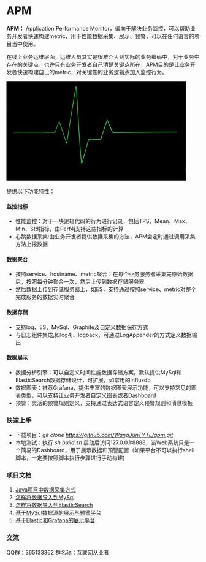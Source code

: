 APM
=============
__APM：__ Application Performance Monitor，偏向于解决业务监控，可以帮助业务开发者快速构建metric，用于性能数据采集、展示、预警，可以在任何语言的项目当中使用。

在线上业务运维层面，运维人员其实是很难介入到实际的业务编码中，对于业务中存在的关键点，也许只有业务开发者自己清楚关键点所在，APM目的是让业务开发者快速构建自己的metric，对关键性的业务逻辑点加入监控行为。

![alt text](./reference/images/apm_heart.jpg)

提供以下功能特性：

#### 监控指标
- 性能监控：对于一块逻辑代码的行为进行记录，包括TPS、Mean、Max、Min、Std指标，由Perf4j支持这些指标的计算
- 心跳数据采集:由业务开发者提供数据采集的方法，APM会定时通过调用采集方法上报数据

#### 数据聚合
- 按照service、hostname、metric聚合：在每个业务服务器采集完原始数据后，按照每分钟聚合一次，然后上传到数据存储服务器
- 然后数据上传到存储服务器上，如ES，支持通过按照service、metric对整个完成服务的数据实时聚合

#### 数据存储

- 支持log、ES、MySql、Graphite及自定义数据保存方式
- 与日志组件集成,如log4j、logback，可通过LogAppender的方式定义数据输出

#### 数据展示
- 数据分析引擎：可以自定义时间性能数据存储方案，默认提供MySql和ElasticSearch数据存储设计，可扩展，如常用的influxdb
- 数据图表：推荐Grafana，提供丰富的数据图表展示功能，可以支持常见的图表类型，可以支持让业务开发者自定义图表或者Dashboard
- 预警：灵活的预警规则定义，支持通过表达式语言定义预警规则和消息模板

### 快速上手
- 下载项目：_git clone https://github.com/WangJunTYTL/apm.git_
- 本地测试：执行 _sh build.sh_ 启动后访问127.0.0.1:8888，该Web系统只是一个简易的Dashboard，用于展示数据和预警配置（如果平台不可以执行shell脚本，一定要按照脚本执行步骤进行手动构建)

### 项目文档

1. [Java项目中数据采集方式](./reference/apm_gather.md)
2. [怎样将数据导入到MySql](./reference/apm_mysql.md)
3. [怎样将数据导入到ElasticSearch](./reference/apm_elasticsearch.md)
4. [基于MySql数据源的展示与预警平台](./reference/apm_dashboard.md)
5. [基于Elastic和Grafana的展示平台](./reference/apm_other.md)


### 交流

QQ群：365133362 群名称：互联网从业者    
